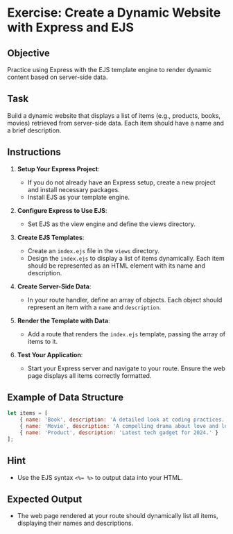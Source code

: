 # Exercise: Create a Dynamic Website with Express and EJS

## Objective
Practice using Express with the EJS template engine to render dynamic content based on server-side data.

## Task
Build a dynamic website that displays a list of items (e.g., products, books, movies) retrieved from server-side data. Each item should have a name and a brief description.

## Instructions
1. **Setup Your Express Project**:
   - If you do not already have an Express setup, create a new project and install necessary packages.
   - Install EJS as your template engine.

2. **Configure Express to Use EJS**:
   - Set EJS as the view engine and define the views directory.

3. **Create EJS Templates**:
   - Create an `index.ejs` file in the `views` directory.
   - Design the `index.ejs` to display a list of items dynamically. Each item should be represented as an HTML element with its name and description.

4. **Create Server-Side Data**:
   - In your route handler, define an array of objects. Each object should represent an item with a `name` and `description`.

5. **Render the Template with Data**:
   - Add a route that renders the `index.ejs` template, passing the array of items to it.

6. **Test Your Application**:
   - Start your Express server and navigate to your route. Ensure the web page displays all items correctly formatted.

## Example of Data Structure
```javascript
let items = [
    { name: 'Book', description: 'A detailed look at coding practices.' },
    { name: 'Movie', description: 'A compelling drama about love and loss.' },
    { name: 'Product', description: 'Latest tech gadget for 2024.' }
];
```

## Hint
- Use the EJS syntax `<%= %>` to output data into your HTML.

## Expected Output
- The web page rendered at your route should dynamically list all items, displaying their names and descriptions.
